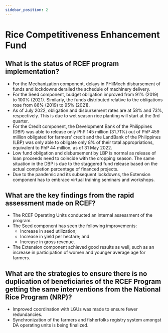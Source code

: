 ```yaml
---
sidebar_position: 2
---
```


# Rice Competitiveness Enhancement Fund

## What is the status of RCEF program implementation?

- For the Mechanization component, delays in PHilMech disbursement of funds and lockdowns derailed the schedule of machinery delivery.
- For the Seed component, budget obligation improved from 91% (2019) to 100% (2021). Similarly, the funds distributed relative to the obligations rose from 86% (2019) to 95% (2021).
- As of July 2022, obligation and disbursement rates are at 58% and 73%, respectively. This is due to wet season rice planting will start at the 3rd quarter.
- For the Credit component, the Development Bank of the Philippines (DBP) was able to release only PhP 145 million (31.71%) out of PhP 459 million obligated for farmers’ credit and the LandBank of the Philippines (LBP) was only able to obligate only 8% of their total appropriations, equivalent to PhP 44 million, as of 31 May 2022.
- Low fund obligation and disbursement by LBP is normal as release of loan proceeds need to coincide with the cropping season. The same situation in the DBP is due to the staggered fund release based on the actual completion percentage of financed projects.
- Due to the pandemic and its subsequent lockdowns, the Extension component has to embrace virtual training seminars and workshops.

## What are the key findings from the rapid assessment made on RCEF?

- The RCEF Operating Units conducted an internal assessment of the program.
- The Seed component has seen the following improvements:
  - Increase in seed utilization;
  - Increase in yield per hectare; and
  - Increase in gross revenue.
- The Extension component achieved good results as well, such as an increase in participation of women and younger average age for farmers.

## What are the strategies to ensure there is no duplication of beneficiaries of the RCEF Program getting the same interventions from the National Rice Program (NRP)?

- Improved coordination with LGUs was made to ensure fewer redundancies.
- Synchronization of the farmers and fisherfolks registry system amongst DA operating units is being finalized.

